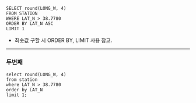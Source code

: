 ```
SELECT round(LONG_W, 4)
FROM STATION
WHERE LAT_N > 38.7780
ORDER BY LAT_N ASC
LIMIT 1
```

- 최솟값 구할 시 ORDER BY, LIMIT 사용 참고.

<hr>

### 두번째

```
select round(LONG_W, 4)
from station
where LAT_N > 38.7780
order by LAT_N
limit 1;
```
